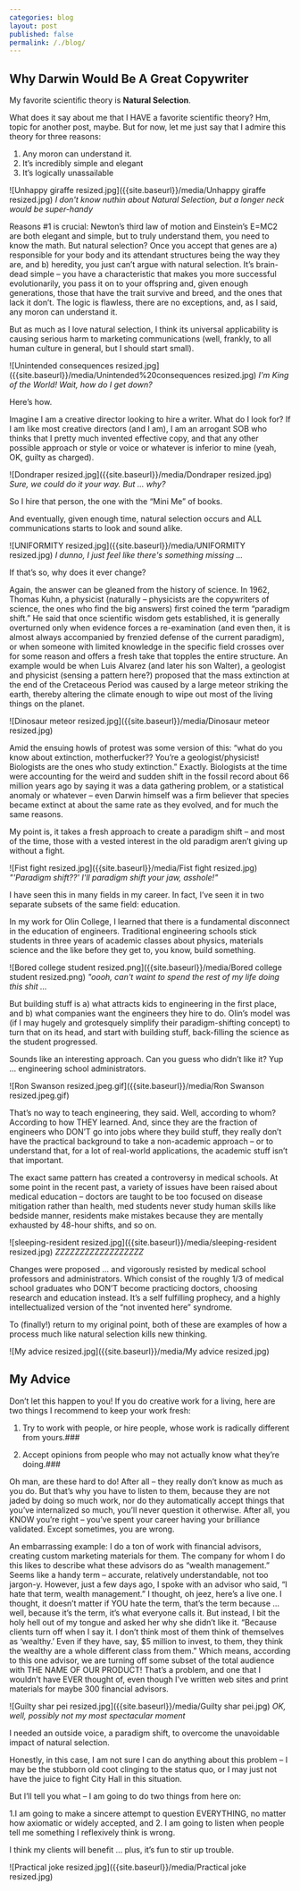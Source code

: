 ```yaml
---
categories: blog
layout: post
published: false
permalink: /./blog/
---
```

## Why Darwin Would Be A Great Copywriter

My favorite scientific theory is **Natural Selection**.

What does it say about me that I HAVE a favorite scientific theory? Hm, topic for another post, maybe. But for now, let me just say that I admire this theory for three reasons:

1)	Any moron can understand it. 
2)	It’s incredibly simple and elegant
3)	It’s logically unassailable

![Unhappy giraffe resized.jpg]({{site.baseurl}}/media/Unhappy giraffe resized.jpg)
_I don't know nuthin about Natural Selection, but a longer neck would be super-handy_

Reasons #1 is crucial: Newton’s third law of motion and Einstein’s E=MC2 are both elegant and simple, but to truly understand them, you need to know the math. But natural selection? Once you accept that genes are a) responsible for your body and its attendant structures being the way they are, and b) heredity, you just can’t argue with natural selection. It’s brain-dead simple – you have a characteristic that makes you more successful evolutionarily, you pass it on to your offspring and, given enough generations, those that have the trait survive and breed, and the ones that lack it don’t. The logic is flawless, there are no exceptions, and, as I said, any moron can understand it.

But as much as I love natural selection, I think its universal applicability is causing serious harm to marketing communications (well, frankly, to all human culture in general, but I should start small).

![Unintended consequences resized.jpg]({{site.baseurl}}/media/Unintended%20consequences resized.jpg)
_I'm King of the World! Wait, how do I get down?_

Here’s how.

Imagine I am a creative director looking to hire a writer. What do I look for? If I am like most creative directors (and I am), I am an arrogant SOB who thinks that I pretty much invented effective copy, and that any other possible approach or style or voice or whatever is inferior to mine (yeah, OK, guilty as charged). 

![Dondraper resized.jpg]({{site.baseurl}}/media/Dondraper resized.jpg)
_Sure, we could do it your way. But ... why?_

So I hire that person, the one with the “Mini Me” of books.

And eventually, given enough time, natural selection occurs and ALL communications starts to look and sound alike.

![UNIFORMITY resized.jpg]({{site.baseurl}}/media/UNIFORMITY resized.jpg)
_I dunno, I just feel like there's something missing ..._

If that’s so, why does it ever change?

Again, the answer can be gleaned from the history of science. In 1962, Thomas Kuhn, a physicist (naturally – physicists are the copywriters of science, the ones who find the big answers) first coined the term “paradigm shift.” He said that once scientific wisdom gets established, it is generally overturned only when evidence forces a re-examination (and even then, it is almost always accompanied by frenzied defense of the current paradigm), or when someone with limited knowledge in the specific field crosses over for some reason and offers a fresh take that topples the entire structure. An example would be when Luis Alvarez (and later his son Walter), a geologist and physicist (sensing a pattern here?) proposed that the mass extinction at the end of the Cretaceous Period was caused by a large meteor striking the earth, thereby altering the climate enough to wipe out most of the living things on the planet.

![Dinosaur meteor resized.jpg]({{site.baseurl}}/media/Dinosaur meteor resized.jpg)

Amid the ensuing howls of protest was some version of this: “what do you know about extinction, motherfucker?? You’re a geologist/physicist! Biologists are the ones who study extinction.” Exactly. Biologists at the time were accounting for the weird and sudden shift in the fossil record about 66 million years ago by saying it was a data gathering problem, or a statistical anomaly or whatever – even Darwin himself was a firm believer that species became extinct at about the same rate as they evolved, and for much the same reasons.

My point is, it takes a fresh approach to create a paradigm shift – and most of the time, those with a vested interest in the old paradigm aren’t giving up without a fight.

![Fist fight resized.jpg]({{site.baseurl}}/media/Fist fight resized.jpg)
_"'Paradigm shift??' I'll paradigm shift your jaw, asshole!"_


I have seen this in many fields in my career. In fact, I’ve seen it in two separate subsets of the same field: education. 

In my work for Olin College, I learned that there is a fundamental disconnect in the education of engineers. Traditional engineering schools stick students in three years of academic classes about physics, materials science and the like before they get to, you know, build something.  

![Bored college student resized.png]({{site.baseurl}}/media/Bored college student resized.png)
_"oooh, can't waint to spend the rest of my life doing this shit ..._

But building stuff is a) what attracts kids to engineering in the first place, and b) what companies want the engineers they hire to do. Olin’s model was (if I may hugely and grotesquely simplify their paradigm-shifting concept) to turn that on its head, and start with building stuff, back-filling the science as the student progressed. 

Sounds like an interesting approach. Can you guess who didn’t like it? Yup … engineering school administrators.

![Ron Swanson resized.jpeg.gif]({{site.baseurl}}/media/Ron Swanson resized.jpeg.gif)

That’s no way to teach engineering, they said. Well, according to whom? According to how THEY learned. And, since they are the fraction of engineers who DON’T go into jobs where they build stuff, they really don’t have the practical background to take a non-academic approach – or to understand that, for a lot of real-world applications, the academic stuff isn’t that important.

The exact same pattern has created a controversy in medical schools. At some point in the recent past, a variety of issues have been raised about medical education – doctors are taught to be too focused on disease mitigation rather than health, med students never study human skills like bedside manner, residents make mistakes because they are mentally exhausted by 48-hour shifts, and so on. 

![sleeping-resident resized.jpg]({{site.baseurl}}/media/sleeping-resident resized.jpg)
_ZZZZZZZZZZZZZZZZZZ_

Changes were proposed … and vigorously resisted by medical school professors and administrators. Which consist of the roughly 1/3 of medical school graduates who DON’T become practicing doctors, choosing research and education instead. It’s a self fulfilling prophecy, and a highly intellectualized version of the “not invented here” syndrome. 

To (finally!) return to my original point, both of these are examples of how a process much like natural selection kills new thinking. 

![My advice resized.jpg]({{site.baseurl}}/media/My advice resized.jpg)

## My Advice

Don’t let this happen to you! If you do creative work for a living, here are two things I recommend to keep your work fresh:
 
 1. Try to work with people, or hire people, whose work is radically different from yours.###


 
 2. Accept opinions from people who may not actually know what they’re doing.###



Oh man, are these hard to do! After all – they really don’t know as much as you do. But that’s why you have to listen to them, because they are not jaded by doing so much work, nor do they automatically accept things that you’ve internalized so much, you’ll never question it otherwise. After all, you KNOW you’re right – you’ve spent your career having your brilliance validated. Except sometimes, you are wrong.

An embarrassing example: I do a ton of work with financial advisors, creating custom marketing materials for them. The company for whom I do this likes to describe what these advisors do as “wealth management.” Seems like a handy term – accurate, relatively understandable, not too jargon-y. However, just a few days ago, I spoke with an advisor who said, “I hate that term, wealth management.” I thought, oh jeez, here’s a live one. I thought, it doesn’t matter if YOU hate the term, that’s the term because … well, because it’s the term, it’s what everyone calls it. But instead, I bit the holy hell out of my tongue and asked her why she didn’t like it. “Because clients turn off when I say it. I don’t think most of them think of themselves as ‘wealthy.’ Even if they have, say, $5 million to invest, to them, they think the wealthy are a whole different class from them.” Which means, according to this one advisor, we are turning off some subset of the total audience with THE NAME OF OUR PRODUCT! That’s a problem, and one that I wouldn’t have EVER thought of, even though I’ve written web sites and print materials for maybe 300 financial advisors.

![Guilty shar pei resized.jpg]({{site.baseurl}}/media/Guilty shar pei.jpg)
_OK, well, possibly not my most spectacular moment_

I needed an outside voice, a paradigm shift, to overcome the unavoidable impact of natural selection.

Honestly, in this case, I am not sure I can do anything about this problem – I may be the stubborn old coot clinging to the status quo, or I may just not have the juice to fight City Hall in this situation. 

But I’ll tell you what – I am going to do two things from here on: 

1.I am going to make a sincere attempt to question EVERYTHING, no matter how axiomatic or widely accepted, and 
2. I am going to listen when people tell me something I reflexively think is wrong.

I think my clients will benefit … plus, it’s fun to stir up trouble.

![Practical joke resized.jpg]({{site.baseurl}}/media/Practical joke resized.jpg)
